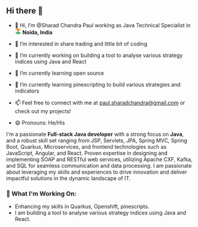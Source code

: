 ## Hi there 👋

- 👋 Hi, I’m @Sharad Chandra Paul working as Java Technical Specialist in <img src="./assets/cou_IN.png" width="16"/> **Noida, India**

- 👀 I’m interested in share trading and little bit of coding
- 🔭 I’m currently working on building a tool to analyse various strategy indices using Java and React
- 🌱 I’m currently learning open source
- 🌱 I’m currently learning pinescripting to build various strategies and indicators
- 📫 Feel free to connect with me at [paul.sharadchandra@gmail.com](mailto:paul.sharadchandra@gmail.com) or check out my projects!
- 😄 Pronouns: He/His

I'm a passionate **Full-stack Java developer** with a strong focus on **Java**, and a robust skill set ranging from JSP, Servlets, JPA, Spring MVC, Spring Boot, Quarkus, Microservices, and frontend technologies such as JavaScript, Angular, and React. Proven expertise in designing and implementing SOAP and RESTful web services, utilizing Apache CXF, Kafka, and SQL for seamless communication and data processing. I am passionate about leveraging my skills and experiences to drive innovation and deliver impactful solutions in the dynamic landscape of IT.

### 🌱 What I'm Working On:

- Enhancing my skills in Quarkus, Openshift, pinescripts.
- I am building a tool to analyse various strategy indices using Java and React.

<!--
**afflato/afflato** is a ✨ _special_ ✨ repository because its `README.md` (this file) appears on your GitHub profile.

Here are some ideas to get you started:

- 🔭 I’m currently working on ...
- 🌱 I’m currently learning ...
- 👯 I’m looking to collaborate on ...
- 🤔 I’m looking for help with ...
- 💬 Ask me about ...
- 📫 How to reach me: ...
- 😄 Pronouns: ...
- ⚡ Fun fact: ...
-->
